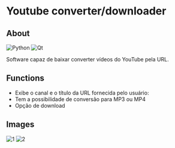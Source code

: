# Youtube converter/downloader

## About
![Python](https://img.shields.io/badge/python-3670A0?style=for-the-badge&logo=python&logoColor=ffdd54) ![Qt](https://img.shields.io/badge/Qt-%23217346.svg?style=for-the-badge&logo=Qt&logoColor=white)

Software capaz de baixar converter vídeos do YouTube pela URL.

## Functions
- Exibe o canal e o título da URL fornecida pelo usuário:
- Tem a possibilidade de conversão para MP3 ou MP4
- Opção de download

## Images
![1](https://user-images.githubusercontent.com/98183878/213306910-34d0b877-5232-4f30-a7ee-79a15ee6829a.png)
![2](https://user-images.githubusercontent.com/98183878/213307026-604954f1-99f6-4ec7-a809-c44a2615fd37.png)
